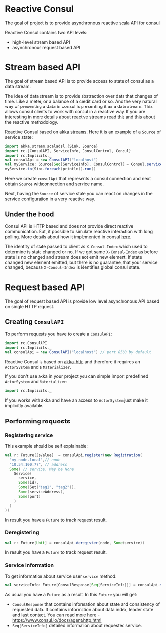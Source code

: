 # Reactive Consul
The goal of project is to provide asynchronous reactive scala API for [consul](http://consul.io)

Reactive Consul contains two API levels:
* high-level stream based API
* asynchronous request based API

# Stream based API
The goal of stream based API is to provide access to state of consul as a data stream. 

The idea of data stream is to provide abstraction over data that changes of time. Like a meter, or a balance of a credit card or so. And the very natural way of presenting a data in consul is presenting it as a data stream. This allows consul clients to work with consul in a reactive way. If you are interesting in more details about reactive streams read [this](http://www.reactive-streams.org/) and [this](http://www.reactivemanifesto.org/) about the reactive methodology.

Reactive Consul based on [akka streams](http://doc.akka.io/docs/akka-stream-and-http-experimental/current). Here it is an example of a `Source` of service state:

```scala
import akka.stream.scaladsl.{Sink, Source}
import rc.{ConsulAPI, ServiceInfo, ConsulControl, Consul}
import rc.Implicits._
val consulApi = new ConsulAPI("localhost")
val myService: Source[Seq[ServiceInfo], ConsulControl] = Consul.service(consulApi, "myService")
myService.to(Sink.foreach(println)).run()
```

Here we create `consulApi` that represents a consul connection and next obtain `Source` withconnection and service name.

Next, having the `Source` of service state you can react on changes in the service configuration in a very reactive way.

## Under the hood
Consul API is HTTP based and does not provide direct reactive communication. But, it possible to simulate reactive interaction with long polling. More details about how it implemented in consul [here](https://www.consul.io/docs/agent/http.html). 

The identity of state passed to client as `X-Consul-Index` which used to determine is state changed or no. If we got same `X-Consul-Index` as before state is no changed and stream does not emit new element. If state changed new element emitted, but there is no guarantee, that your service changed, because `X-Consul-Index` is identifies global consul state.

# Request based API
The goal of request based API is provide low level asynchronous API based on single HTTP request.

## Creating `ConsulAPI`
To perform requests you have to create a `ConsulAPI`:

```scala
import rc.ConsulAPI
import rc.Implicits._
val consulApi = new ConsulAPI("localhost") // port 8500 by default
```

Reactive Consul is based on [akka-http](http://doc.akka.io/docs/akka-stream-and-http-experimental/1.0/scala/http/index.html) 
and therefore it requires an `ActorSystem` and a `Materializer`.

If you don't use akka in your project you can simple import predefined `ActorSystem` and `Materializer`:

```scala
import rc.Implicits._
```

If you works with akka and have an access to `ActorSystem` just make it implicitly available. 

## Performing requests

### Registering service

This example should be self explainable:
```scala
val r: Future[JsValue]  = consulApi.register(new Registration(
  "my-node.local",// node
  "10.54.100.77", // address
  Some( // service. May be None
    Service(
      service, 
      Some(id),
      Some(Set("tag1", "tag2")),
      Some(serviceAddress),
      Some(port)
    )
  )
))
```

In result you have a `Future` to track request result.

### Deregistering 

```scala
val r: Future[Unit] = consulApi.deregister(node, Some(service))
```

In result you have a `Future` to track request result.

### Service information

To get information about service user `service` method:

```scala 
val serviceInfo: Future[ConsulResponse[Seq[ServiceInfo]]] = consulApi.service(serviceName)
```

As usual you have a `Future` as a result. In this `Future` you will get:
* `ConsulResponse` that contains information about state and consistency of requested data. It contains information about data index, leader state and last contact. You can read more here - https://www.consul.io/docs/agent/http.html
* `Seq[ServiceInfo]` detailed information about requested service.
